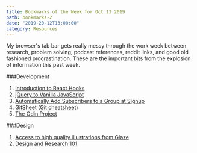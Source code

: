 ```yaml
---
title: Bookmarks of the Week for Oct 13 2019
path: bookmarks-2
date: "2019-20-12T13:00:00"
category: Resources
---
```

My browser's tab bar gets really messy through the work week between research, problem solving, podcast references, reddit links, and good old fashioned procrastination. These are the important bits from the explosion of information this past week.


###Development
1. [Introduction to React Hooks](https://howchoo.com/g/njy1njc2yzk/introduction-to-react-hooks)
1. [jQuery to Vanilla JavaScript](https://tobiasahlin.com/blog/move-from-jquery-to-vanilla-javascript/)
1. [Automatically Add Subscribers to a Group at Signup](https://mailchimp.com/help/automatically-add-subscribers-to-a-group-at-signup/)
1. [GitSheet (Git cheatsheet)](https://gitsheet.wtf)
1. [The Odin Project](https://www.theodinproject.com)

###Design
1. [Access to high quality illustrations from Glaze](https://www.producthunt.com/posts/glaze)
1. [Design and Research 101](https://askalmanac.com/articles/910/design-and-research-101)

